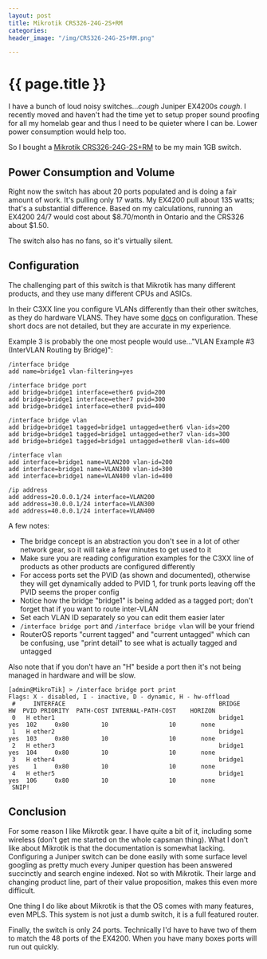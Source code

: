 ```yaml
---
layout: post
title: Mikrotik CRS326-24G-2S+RM
categories:
header_image: "/img/CRS326-24G-2S+RM.png"

---
```


# {{ page.title }}

I have a bunch of loud noisy switches...*cough* Juniper EX4200s *cough*. I recently moved and haven't had the time yet to setup proper sound proofing for all my homelab gear and thus I need to be quieter where I can be. Lower power consumption would help too.

So I bought a [Mikrotik CRS326-24G-2S+RM](https://mikrotik.com/product/CRS326-24G-2SplusRM) to be my main 1GB switch.

## Power Consumption and Volume

Right now the switch has about 20 ports populated and is doing a fair amount of work. It's pulling only 17 watts. My EX4200 pull about 135 watts; that's a substantial difference. Based on my calculations, running an EX4200 24/7 would cost about $8.70/month in Ontario and the CRS326 about $1.50.  

The switch also has no fans, so it's virtually silent.

## Configuration

The challenging part of this switch is that Mikrotik has many different products, and they use many different CPUs and ASICs. 

In their C3XX line you configure VLANs differently than their other switches, as they do hardware VLANS. They have some [docs](https://wiki.mikrotik.com/wiki/Manual:Interface/Bridge#VLAN_Example_.231_.28Trunk_and_Access_Ports.29) on configuration. These short docs are not detailed, but they are accurate in my experience.

Example 3 is probably the one most people would use..."VLAN Example #3 (InterVLAN Routing by Bridge)":

```
/interface bridge
add name=bridge1 vlan-filtering=yes

/interface bridge port
add bridge=bridge1 interface=ether6 pvid=200
add bridge=bridge1 interface=ether7 pvid=300
add bridge=bridge1 interface=ether8 pvid=400

/interface bridge vlan
add bridge=bridge1 tagged=bridge1 untagged=ether6 vlan-ids=200
add bridge=bridge1 tagged=bridge1 untagged=ether7 vlan-ids=300
add bridge=bridge1 tagged=bridge1 untagged=ether8 vlan-ids=400

/interface vlan
add interface=bridge1 name=VLAN200 vlan-id=200
add interface=bridge1 name=VLAN300 vlan-id=300
add interface=bridge1 name=VLAN400 vlan-id=400

/ip address
add address=20.0.0.1/24 interface=VLAN200
add address=30.0.0.1/24 interface=VLAN300
add address=40.0.0.1/24 interface=VLAN400
```

A few notes:

* The bridge concept is an abstraction you don't see in a lot of other network gear, so it will take a few minutes to get used to it
* Make sure you are reading configuration examples for the C3XX line of products as other products are configured differently
* For access ports set the PVID (as shown and documented), otherwise they will get dynamically added to PVID 1, for trunk ports leaving off the PVID seems the proper config
* Notice how the bridge "bridge1" is being added as a tagged port; don't forget that if you want to route inter-VLAN
* Set each VLAN ID separately so you can edit them easier later
* `/interface bridge port` and `/interface bridge vlan` will be your friend
* RouterOS reports "current tagged" and "current untagged" which can be confusing, use "print detail" to see what is actually tagged and untagged

Also note that if you don't have an "H" beside a port then it's not being managed in hardware and will be slow.

```
[admin@MikroTik] > /interface bridge port print 
Flags: X - disabled, I - inactive, D - dynamic, H - hw-offload 
 #     INTERFACE                                           BRIDGE                                          HW  PVID PRIORITY  PATH-COST INTERNAL-PATH-COST    HORIZON
 0   H ether1                                              bridge1                                         yes  102     0x80         10                 10       none
 1   H ether2                                              bridge1                                         yes  103     0x80         10                 10       none
 2   H ether3                                              bridge1                                         yes  104     0x80         10                 10       none
 3   H ether4                                              bridge1                                         yes    1     0x80         10                 10       none
 4   H ether5                                              bridge1                                         yes  106     0x80         10                 10       none
 SNIP!
 ```

## Conclusion

For some reason I like Mikrotik gear. I have quite a bit of it, including some wireless (don't get me started on the whole capsman thing). What I don't like about Mikrotik is that the documentation is somewhat lacking. Configuring a Juniper switch can be done easily with some surface level googling as pretty much every Juniper question has been answered succinctly and search engine indexed. Not so with Mikrotik. Their large and changing product line, part of their value proposition, makes this even more difficult.

One thing I do like about Mikrotik is that the OS comes with many features, even MPLS. This system is not just a dumb switch, it is a full featured router.

Finally, the switch is only 24 ports. Technically I'd have to have two of them to match the 48 ports of the EX4200. When you have many boxes ports will run out quickly.


